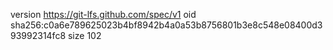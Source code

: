 version https://git-lfs.github.com/spec/v1
oid sha256:c0a6e789625023b4bf8942b4a0a53b8756801b3e8c548e08400d393992314fc8
size 102
